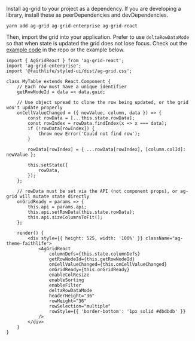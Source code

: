 Install ag-grid to your project as a dependency. If you are developing a library, install these as peerDependencies and devDependencies.

```
yarn add ag-grid ag-grid-enterprise ag-grid-react
```

Then, import the grid into your application. Prefer to use `deltaRowDataMode` so that when state is updated the grid does not lose focus. Check out the [example code](https://github.com/Faithlife/styled-ui/tree/master/catalog/grid) in the repo or the example below.

```
import { AgGridReact } from 'ag-grid-react';
import 'ag-grid-enterprise';
import '@faithlife/styled-ui/dist/ag-grid.css';

class MyTable extends React.Component {
	// Each row must have a unique identifier
	getRowNodeId = data => data.guid;

	// Use object spread to clone the row being updated, or the grid won't update properly
	onCellValueChanged = ({ newValue, column, data }) => {
		const rowData = [...this.state.rowData];
		const rowIndex = rowData.findIndex(x => x === data);
		if (!rowData[rowIndex]) {
			throw new Error('Could not find row');
		}

		rowData[rowIndex] = { ...rowData[rowIndex], [column.colId]: newValue };

		this.setState({
			rowData,
		});
	};

	// rowData must be set via the API (not component props), or ag-grid will mutate state directly
	onGridReady = params => {
		this.api = params.api;
		this.api.setRowData(this.state.rowData);
		this.api.sizeColumnsToFit();
	};

	render() {
		<div style={{ height: 525, width: '100%' }} className="ag-theme-faithlife">
			<AgGridReact
				columnDefs={this.state.columnDefs}
				getRowNodeId={this.getRowNodeId}
				onCellValueChanged={this.onCellValueChanged}
				onGridReady={this.onGridReady}
				enableColResize
				enableSorting
				enableFilter
				deltaRowDataMode
				headerHeight="36"
				rowHeight="36"
				rowSelection="multiple"
				rowStyle={{ 'border-bottom': '1px solid #dbdbdb' }}
			/>
		</div>
	}
}
```
